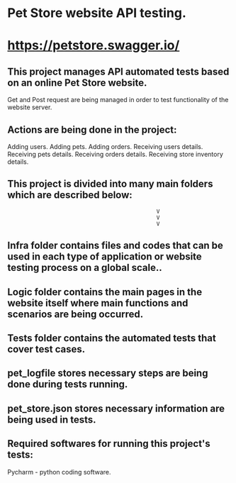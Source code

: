 #                                    Pet Store website API testing.
#                                     https://petstore.swagger.io/

## This project manages API automated tests based on an online Pet Store website.
Get and Post request are being managed in order to test functionality of the website server.

## Actions are being done in the project:
 Adding users.
 Adding pets.
 Adding orders.
 Receiving users details.
 Receiving pets details.
 Receiving orders details.
 Receiving store inventory details.

##                This project is divided into many main folders which are described below:
                                                   V
                                                   V
                                                   V
 Infra folder contains files and codes that can be used in each type of application or website
testing process on a global scale..
-----------------------------------------------------------------------------------------------------------------------
 Logic folder contains the main pages in the website itself where main functions and scenarios
are being occurred.
-----------------------------------------------------------------------------------------------------------------------
 Tests folder contains the automated tests that cover test cases.
-----------------------------------------------------------------------------------------------------------------------
 pet_logfile stores necessary steps are being done during tests running.
-----------------------------------------------------------------------------------------------------------------------
 pet_store.json stores necessary information are being used in tests.
-----------------------------------------------------------------------------------------------------------------------
## Required softwares for running this project's tests:
Pycharm - python coding software.